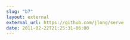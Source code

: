 ```yaml
---
slug: "b7"
layout: external
external_url: https://github.com/jlong/serve
date: 2011-02-22T21:25:31-06:00
---
```

